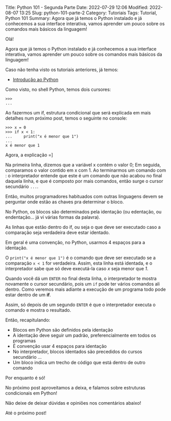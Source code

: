 Title: Python 101 - Segunda Parte
Date: 2022-07-29 12:06
Modified: 2022-08-07 13:25
Slug: python-101-parte-2
Category: Tutoriais
Tags: Tutorial, Python 101
Summary: Agora que já temos o Python instalado e já conhecemos a sua interface interativa, vamos aprender um pouco sobre os comandos mais básicos da linguagem!

Olá!

Agora que já temos o Python instalado e já conhecemos a sua interface interativa, vamos aprender um pouco sobre os comandos mais básicos da linguagem!

Caso não tenha visto os tutoriais anteriores, já temos:

* [Introdução ao Python]({filename}/Tutoriais/python101.md)

Como visto, no shell Python, temos dois cursores:

    >>>
    ...

Ao fazermos um if, estrutura condicional que será explicada em mais detalhes num próximo post, temos o seguinte no console:

    >>> x = 0
    >>> if x < 1:
    ...     print("x é menor que 1")
    ... 
    x é menor que 1

Agora, a explicação =]

Na primeira linha, dizemos que a variável x contém o valor 0;
Em seguida, comparamos o valor contido em x com 1. Ao terminarmos um comando com : o interpretador entende que este é um comando que não acabou no final daquela linha, e que é composto por mais comandos, então surge o cursor secundário `...`.

Então, muitos programadores habituados com outras linguagens devem se perguntar onde estão as chaves pra determinar o bloco.

No Python, os blocos são determinados pela identação (ou edentação, ou endentação... já vi várias formas da palavra).

As linhas que estão dentro do if, ou seja o que deve ser executado caso a comparação seja verdadeira deve estar identado.

Em geral é uma convenção, no Python, usarmos 4 espaços para a identação.

O `print("x é menor que 1")` é o comando que deve ser executado se a comparação `x < 1` for verdadeira. Assim, esta linha está identada, e o interpretador sabe que só deve executá-la caso *x* seja menor que *1*.

Quando você dá um `ENTER` no final desta linha, o interpretador te mostra novamente o cursor secundário, pois um `if` pode ter vários comandos ali dentro. Como veremos mais adiante a execução de um programa todo pode estar dentro de um __if__.

Assim, só depois de um segundo `ENTER` é que o interpretador executa o comando e mostra o resultado.

Então, recapitulando:

* Blocos em Python são definidos pela identação
* A identação deve seguir um padrão, preferencialmente em todos os programas
* É convenção usar 4 espaços para identação
* No interpretador, blocos identados são precedidos do cursos secundário ...
* Um bloco indica um trecho de código que está dentro de outro comando

Por enquanto é só!

No próximo post aproveitamos a deixa, e falamos sobre estruturas condicionais em Python!

Não deixe de deixar dúvidas e opiniões nos comentários abaixo!

Até o próximo post!